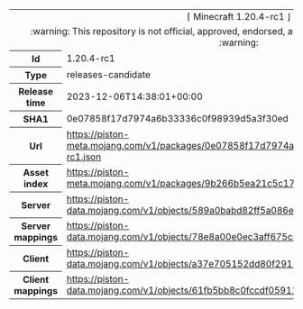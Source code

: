 <html><table>
<tr><td colspan="2" align="center"><img width="0" height="0"><br/>⌈ Minecraft 1.20.4-rc1 ⌋<br/><img width="0" height="0"></td></tr>
<tr><td colspan="2" align="center"><img width="0" height="0"><br/>
:warning: This repository is not official, approved, endorsed, associated or connected with Mojang :warning:
<br/><img width="0" height="0"></td></tr>
<tr><th>Id</th><td>1.20.4-rc1</td></tr>
<tr><th>Type</th><td>releases-candidate</td></tr>
<tr><th>Release time</th><td>2023-12-06T14:38:01+00:00</td></tr>
<tr><th>SHA1</th><td>0e07858f17d7974a6b33336c0f98939d5a3f30ed</td></tr>
<tr><th>Url</th><td><a href="https://piston-meta.mojang.com/v1/packages/0e07858f17d7974a6b33336c0f98939d5a3f30ed/1.20.4-rc1.json">https://piston-meta.mojang.com/v1/packages/0e07858f17d7974a6b33336c0f98939d5a3f30ed/1.20.4-rc1.json</a></td></tr>
<tr><th>Asset index</th><td><a href="https://piston-meta.mojang.com/v1/packages/9b266b5ea21c5c176ed514ecab8bff576ed3197b/12.json">https://piston-meta.mojang.com/v1/packages/9b266b5ea21c5c176ed514ecab8bff576ed3197b/12.json</a></td></tr>
<tr><th>Server</th><td><a href="https://piston-data.mojang.com/v1/objects/589a0babd82ff5a086e4085aa8a1dc46fecc222d/server.jar">https://piston-data.mojang.com/v1/objects/589a0babd82ff5a086e4085aa8a1dc46fecc222d/server.jar</a></td></tr>
<tr><th>Server mappings</th><td><a href="https://piston-data.mojang.com/v1/objects/78e8a00e0ec3aff675cdc6ece32659a8adf3abbd/server.txt">https://piston-data.mojang.com/v1/objects/78e8a00e0ec3aff675cdc6ece32659a8adf3abbd/server.txt</a></td></tr>
<tr><th>Client</th><td><a href="https://piston-data.mojang.com/v1/objects/a37e705152dd80f2912a624ab57791fd275316cb/client.jar">https://piston-data.mojang.com/v1/objects/a37e705152dd80f2912a624ab57791fd275316cb/client.jar</a></td></tr>
<tr><th>Client mappings</th><td><a href="https://piston-data.mojang.com/v1/objects/61fb5bb8c0fccdf059113cd47a597734fef59c5b/client.txt">https://piston-data.mojang.com/v1/objects/61fb5bb8c0fccdf059113cd47a597734fef59c5b/client.txt</a></td></tr>
</table></html>